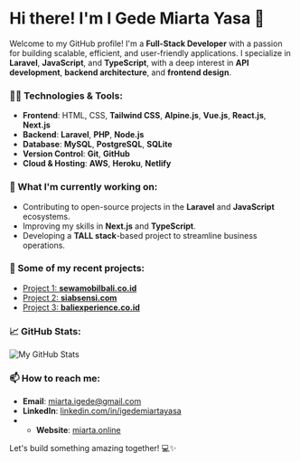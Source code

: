# Hi there! I'm I Gede Miarta Yasa 👋

Welcome to my GitHub profile! I'm a **Full-Stack Developer** with a passion for building scalable, efficient, and user-friendly applications. I specialize in **Laravel**, **JavaScript**, and **TypeScript**, with a deep interest in **API development**, **backend architecture**, and **frontend design**.



### 🧑‍💻 Technologies & Tools:
- **Frontend**: HTML, CSS, **Tailwind CSS**, **Alpine.js**, **Vue.js**, **React.js**, **Next.js**
- **Backend**: **Laravel**, **PHP**, **Node.js**
- **Database**: **MySQL**, **PostgreSQL**, **SQLite**
- **Version Control**: **Git**, **GitHub**
- **Cloud & Hosting**: **AWS**, **Heroku**, **Netlify**

### 🌱 What I'm currently working on:
- Contributing to open-source projects in the **Laravel** and **JavaScript** ecosystems.
- Improving my skills in **Next.js** and **TypeScript**.
- Developing a **TALL stack**-based project to streamline business operations.

### 🚀 Some of my recent projects:
- [Project 1: **sewamobilbali.co.id**](https:sewamobilbali.co.id)
- [Project 2: **siabsensi.com**](https://siabsensi.com)
- [Project 3: **baliexperience.co.id**](https:///baliexperience.co.id)

### 📈 GitHub Stats:
![My GitHub Stats](https://github-readme-stats.vercel.app/api?username=IGedeMiarta&show_icons=true&hide_title=true&count_private=true&hide=prs)

### 📫 How to reach me:
- **Email**: miarta.igede@gmail.com
- **LinkedIn**: [linkedin.com/in/igedemiartayasa](https://linkedin.com/in/miarta)
- - **Website**: [miarta.online](https://miarta.online)

Let's build something amazing together! 💻✨
